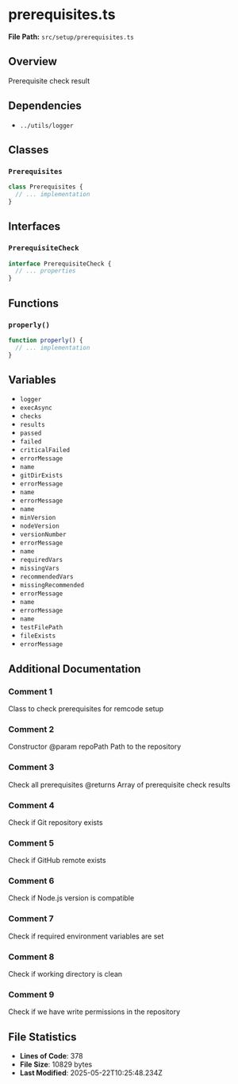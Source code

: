 # prerequisites.ts

**File Path:** `src/setup/prerequisites.ts`

## Overview

Prerequisite check result

## Dependencies

- `../utils/logger`

## Classes

### `Prerequisites`

```typescript
class Prerequisites {
  // ... implementation
}
```

## Interfaces

### `PrerequisiteCheck`

```typescript
interface PrerequisiteCheck {
  // ... properties
}
```

## Functions

### `properly()`

```typescript
function properly() {
  // ... implementation
}
```

## Variables

- `logger`
- `execAsync`
- `checks`
- `results`
- `passed`
- `failed`
- `criticalFailed`
- `errorMessage`
- `name`
- `gitDirExists`
- `errorMessage`
- `name`
- `errorMessage`
- `name`
- `minVersion`
- `nodeVersion`
- `versionNumber`
- `errorMessage`
- `name`
- `requiredVars`
- `missingVars`
- `recommendedVars`
- `missingRecommended`
- `errorMessage`
- `name`
- `errorMessage`
- `name`
- `testFilePath`
- `fileExists`
- `errorMessage`

## Additional Documentation

### Comment 1

Class to check prerequisites for remcode setup

### Comment 2

Constructor
@param repoPath Path to the repository

### Comment 3

Check all prerequisites
@returns Array of prerequisite check results

### Comment 4

Check if Git repository exists

### Comment 5

Check if GitHub remote exists

### Comment 6

Check if Node.js version is compatible

### Comment 7

Check if required environment variables are set

### Comment 8

Check if working directory is clean

### Comment 9

Check if we have write permissions in the repository

## File Statistics

- **Lines of Code**: 378
- **File Size**: 10829 bytes
- **Last Modified**: 2025-05-22T10:25:48.234Z

